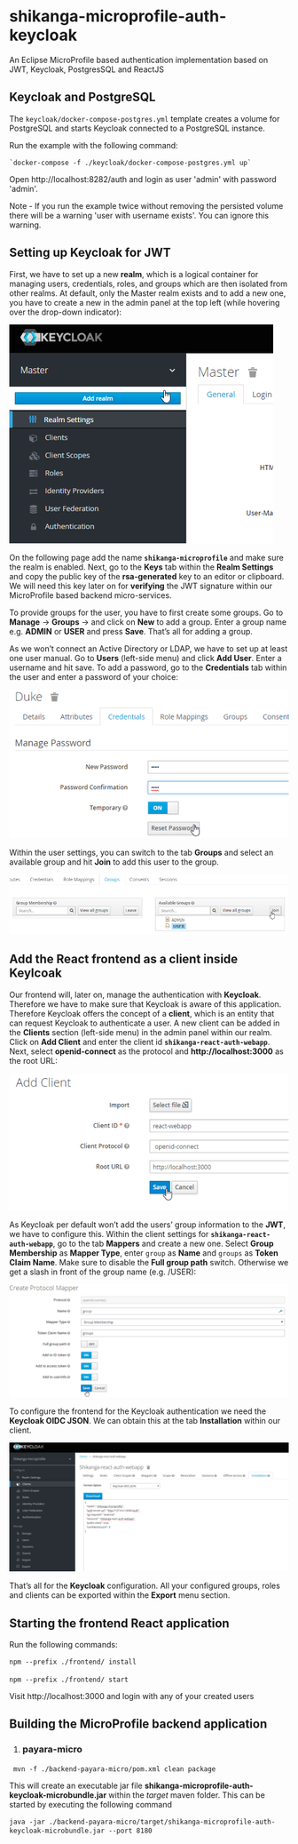 # shikanga-microprofile-auth-keycloak
An Eclipse MicroProfile based authentication implementation based on JWT, Keycloak, PostgresSQL and ReactJS

## Keycloak and PostgreSQL

The `keycloak/docker-compose-postgres.yml` template creates a volume for PostgreSQL and starts Keycloak connected to a PostgreSQL instance.

Run the example with the following command:

    `docker-compose -f ./keycloak/docker-compose-postgres.yml up`

Open http://localhost:8282/auth and login as user 'admin' with password 'admin'.

Note - If you run the example twice without removing the persisted volume there will be a warning 'user with username exists'. You can ignore this warning.

## Setting up Keycloak for JWT

First, we have to set up a new **realm**, which is a logical container for managing users, credentials, roles, and groups which are then isolated from other realms. 
At default, only the Master realm exists and to add a new one, you have to create a new in the admin panel at the top left (while hovering over the drop-down indicator):

![Image of Keycloak Realm setup](readme-resources/keycloak1-1.png)

On the following page add the name **`shikanga-microprofile`** and make sure the realm is enabled. Next, go to the **Keys** tab within the **Realm Settings** and copy the public key of the **rsa-generated** key to an editor or clipboard. 
We will need this key later on for **verifying** the JWT signature within our MicroProfile based backend micro-services.

To provide groups for the user, you have to first create some groups. Go to **Manage** -> **Groups** -> and click on **New** to add a group. Enter a group name e.g. **ADMIN** or **USER** and press **Save**. That’s all for adding a group.

As we won’t connect an Active Directory or LDAP, we have to set up at least one user manual. Go to **Users** (left-side menu) and click **Add User**. Enter a username and hit save. 
To add a password, go to the **Credentials** tab within the user and enter a password of your choice:

![Image of User password creation](readme-resources/keycloak3.png)

Within the user settings, you can switch to the tab **Groups** and select an available group and hit **Join** to add this user to the group.

![Image of User group assignment](readme-resources/keycloakUserGroups.png)

## Add the React frontend as a client inside Keylcoak

Our frontend will, later on, manage the authentication with **Keycloak**. Therefore we have to make sure that Keycloak is aware of this application. 
Therefore Keycloak offers the concept of a **client**, which is an entity that can request Keycloak to authenticate a user. A new client can be added in the **Clients** section (left-side menu) in the admin panel within our realm. 
Click on **Add Client** and enter the client id **`shikanga-react-auth-webapp`**. Next, select **openid-connect** as the protocol and **http://localhost:3000** as the root URL:

![Image of React frontend as keycloak client](readme-resources/keycloak4-1.png)

As Keycloak per default won’t add the users’ group information to the **JWT**, we have to configure this. Within the client settings for **`shikanga-react-auth-webapp`**, go to the tab **Mappers** and create a new one. 
Select **Group Membership** as **Mapper Type**, enter `group` as **Name** and `groups` as **Token Claim Name**. Make sure to disable the **Full group path** switch. Otherwise we get a slash in front of the group name (e.g. /USER):

![Image of configuring user group information](readme-resources/configureGroupMapping.png)

To configure the frontend for the Keycloak authentication we need the **Keycloak OIDC JSON**. We can obtain this at the tab **Installation** within our client.

![Image of configuring frontend with keycloak JSON config](readme-resources/keycloakJsonConfig.png)

That’s all for the **Keycloak** configuration. All your configured groups, roles and clients can be exported within the **Export** menu section.

## Starting the frontend React application

Run the following commands:
``` 
npm --prefix ./frontend/ install

npm --prefix ./frontend/ start
```

Visit http://localhost:3000 and login with any of your created users

## Building the MicroProfile backend application

1. ### payara-micro

```
 mvn -f ./backend-payara-micro/pom.xml clean package
```

This will create an executable jar file **shikanga-microprofile-auth-keycloak-microbundle.jar** within the _target_ maven folder. 
This can be started by executing the following command

```
java -jar ./backend-payara-micro/target/shikanga-microprofile-auth-keycloak-microbundle.jar --port 8180
```


